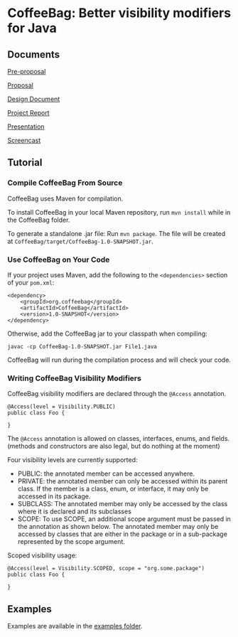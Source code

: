 # CoffeeBag: Better visibility modifiers for Java #

## Documents ##

[Pre-proposal](https://docs.google.com/document/d/1VbdeT52qQ6Lc27SXGpw_SCbBUz5aExhsh9eNKjL32RE/edit?usp=sharing)

[Proposal](https://docs.google.com/document/d/1M12hD6MdgVvwwoywW_ghVS-D0cci7WS2AN9XKKLX604/edit?usp=sharing)

[Design Document](https://docs.google.com/document/d/1jgYfXWYt1QIQuDhg2gwF4q13cHTlYnNsELAJd7IUf6E/edit?usp=sharing)

[Project Report](https://docs.google.com/document/d/1qFW4KRdD5IEZ9t9j3Z7XdpyMS7NVKR9nrZcZWHj91-M/edit?usp=sharing)

[Presentation](https://docs.google.com/a/uw.edu/presentation/d/1n_tpWg74E9W3AI5AnNu4Ip1Iq53tgwhJh4lkNGvYtv8/edit?usp=sharing)

[Screencast](https://homes.cs.washington.edu/~samcrow/CSE401/Screencast.mp4)

## Tutorial ##

### Compile CoffeeBag From Source ###

CoffeeBag uses Maven for compilation.

To install CoffeeBag in your local Maven repository, run `mvn install` while in
the CoffeeBag folder.

To generate a standalone .jar file: Run `mvn package`. The file will be created
at `CoffeeBag/target/CoffeeBag-1.0-SNAPSHOT.jar`.

### Use CoffeeBag on Your Code ###

If your project uses Maven, add the following to the `<dependencies>` section
of your `pom.xml`:

    <dependency>
    	<groupId>org.coffeebag</groupId>
    	<artifactId>CoffeeBag</artifactId>
    	<version>1.0-SNAPSHOT</version>
    </dependency>

Otherwise, add the CoffeeBag jar to your classpath when compiling:

	javac -cp CoffeeBag-1.0-SNAPSHOT.jar File1.java

CoffeeBag will run during the compilation process and will check your code.

### Writing CoffeeBag Visibility Modifiers ###

CoffeeBag visibility modifiers are declared through the `@Access` annotation.

    @Access(level = Visibility.PUBLIC)
    public class Foo {

    }

The `@Access` annotation is allowed on classes, interfaces, enums, and fields.
(methods and constructors are also legal, but do nothing at the moment)

Four visibility levels are currently supported:

* PUBLIC: the annotated member can be accessed anywhere.
* PRIVATE: the annotated member can only be accessed within its parent class.
 If the member is a class, enum, or interface, it may only be accessed in
 its package.
* SUBCLASS: The annotated member may only be accessed by the class where it
is declared and its subclasses
* SCOPE: To use SCOPE, an additional scope argument must be passed in the
annotation as shown below. The annotated member may only be accessed by
classes that are either in the package or in a sub-package represented by the
scope argument.

Scoped visibility usage:

    @Access(level = Visibility.SCOPED, scope = "org.some.package")
    public class Foo {

	}


## Examples ##

Examples are available in the [examples folder](Examples).
